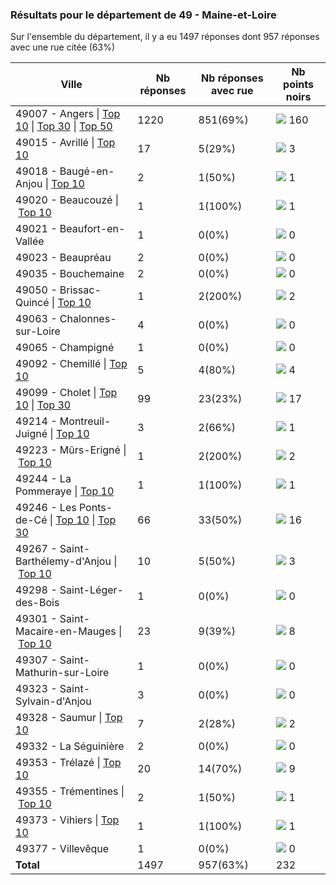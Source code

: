 ### Résultats pour le département de 49 - Maine-et-Loire

Sur l'ensemble du département, il y a eu 1497 réponses dont 957 réponses avec une rue citée (63%)

| Ville | Nb réponses | Nb réponses avec rue | Nb points noirs |
|-------------|-------------|----------------------|-----------------|
|49007 - Angers&nbsp;&#124;&nbsp;<a href='49007 - Angers_top10.md'>Top 10</a>&nbsp;&#124;&nbsp;<a href='49007 - Angers_top30.md'>Top 30</a>&nbsp;&#124;&nbsp;<a href='49007 - Angers_top50.md'>Top 50</a>|1220|851(69%)|<img src="../../img/bar_68.gif" />&nbsp;160|
|49015 - Avrillé&nbsp;&#124;&nbsp;<a href='49015 - Avrillé_top3.md'>Top 10</a>|17|5(29%)|<img src="../../img/bar_1.gif" />&nbsp;3|
|49018 - Baugé-en-Anjou&nbsp;&#124;&nbsp;<a href='49018 - Baugé-en-Anjou_top1.md'>Top 10</a>|2|1(50%)|<img src="../../img/bar_0.gif" />&nbsp;1|
|49020 - Beaucouzé&nbsp;&#124;&nbsp;<a href='49020 - Beaucouzé_top1.md'>Top 10</a>|1|1(100%)|<img src="../../img/bar_0.gif" />&nbsp;1|
|49021 - Beaufort-en-Vallée|1|0(0%)|<img src="../../img/bar_0.gif" />&nbsp;0|
|49023 - Beaupréau|2|0(0%)|<img src="../../img/bar_0.gif" />&nbsp;0|
|49035 - Bouchemaine|2|0(0%)|<img src="../../img/bar_0.gif" />&nbsp;0|
|49050 - Brissac-Quincé&nbsp;&#124;&nbsp;<a href='49050 - Brissac-Quincé_top2.md'>Top 10</a>|1|2(200%)|<img src="../../img/bar_0.gif" />&nbsp;2|
|49063 - Chalonnes-sur-Loire|4|0(0%)|<img src="../../img/bar_0.gif" />&nbsp;0|
|49065 - Champigné|1|0(0%)|<img src="../../img/bar_0.gif" />&nbsp;0|
|49092 - Chemillé&nbsp;&#124;&nbsp;<a href='49092 - Chemillé_top4.md'>Top 10</a>|5|4(80%)|<img src="../../img/bar_1.gif" />&nbsp;4|
|49099 - Cholet&nbsp;&#124;&nbsp;<a href='49099 - Cholet_top10.md'>Top 10</a>&nbsp;&#124;&nbsp;<a href='49099 - Cholet_top17.md'>Top 30</a>|99|23(23%)|<img src="../../img/bar_7.gif" />&nbsp;17|
|49214 - Montreuil-Juigné&nbsp;&#124;&nbsp;<a href='49214 - Montreuil-Juigné_top1.md'>Top 10</a>|3|2(66%)|<img src="../../img/bar_0.gif" />&nbsp;1|
|49223 - Mûrs-Erigné&nbsp;&#124;&nbsp;<a href='49223 - Mûrs-Erigné_top2.md'>Top 10</a>|1|2(200%)|<img src="../../img/bar_0.gif" />&nbsp;2|
|49244 - La Pommeraye&nbsp;&#124;&nbsp;<a href='49244 - La Pommeraye_top1.md'>Top 10</a>|1|1(100%)|<img src="../../img/bar_0.gif" />&nbsp;1|
|49246 - Les Ponts-de-Cé&nbsp;&#124;&nbsp;<a href='49246 - Les Ponts-de-Cé_top10.md'>Top 10</a>&nbsp;&#124;&nbsp;<a href='49246 - Les Ponts-de-Cé_top16.md'>Top 30</a>|66|33(50%)|<img src="../../img/bar_6.gif" />&nbsp;16|
|49267 - Saint-Barthélemy-d'Anjou&nbsp;&#124;&nbsp;<a href='49267 - Saint-Barthélemy-d_Anjou_top3.md'>Top 10</a>|10|5(50%)|<img src="../../img/bar_1.gif" />&nbsp;3|
|49298 - Saint-Léger-des-Bois|1|0(0%)|<img src="../../img/bar_0.gif" />&nbsp;0|
|49301 - Saint-Macaire-en-Mauges&nbsp;&#124;&nbsp;<a href='49301 - Saint-Macaire-en-Mauges_top8.md'>Top 10</a>|23|9(39%)|<img src="../../img/bar_3.gif" />&nbsp;8|
|49307 - Saint-Mathurin-sur-Loire|1|0(0%)|<img src="../../img/bar_0.gif" />&nbsp;0|
|49323 - Saint-Sylvain-d'Anjou|3|0(0%)|<img src="../../img/bar_0.gif" />&nbsp;0|
|49328 - Saumur&nbsp;&#124;&nbsp;<a href='49328 - Saumur_top2.md'>Top 10</a>|7|2(28%)|<img src="../../img/bar_0.gif" />&nbsp;2|
|49332 - La Séguinière|2|0(0%)|<img src="../../img/bar_0.gif" />&nbsp;0|
|49353 - Trélazé&nbsp;&#124;&nbsp;<a href='49353 - Trélazé_top9.md'>Top 10</a>|20|14(70%)|<img src="../../img/bar_3.gif" />&nbsp;9|
|49355 - Trémentines&nbsp;&#124;&nbsp;<a href='49355 - Trémentines_top1.md'>Top 10</a>|2|1(50%)|<img src="../../img/bar_0.gif" />&nbsp;1|
|49373 - Vihiers&nbsp;&#124;&nbsp;<a href='49373 - Vihiers_top1.md'>Top 10</a>|1|1(100%)|<img src="../../img/bar_0.gif" />&nbsp;1|
|49377 - Villevêque|1|0(0%)|<img src="../../img/bar_0.gif" />&nbsp;0|
| **Total** |1497|957(63%)|232|
